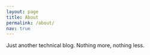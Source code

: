 ```yaml
---
layout: page
title: About
permalink: /about/
nav: true
---
```


Just another technical blog. Nothing more, nothing less.
